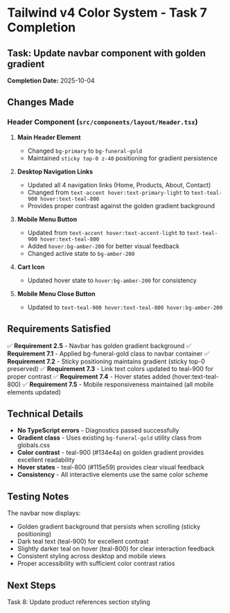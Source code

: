 # Tailwind v4 Color System - Task 7 Completion

## Task: Update navbar component with golden gradient

**Completion Date:** 2025-10-04

## Changes Made

### Header Component (`src/components/layout/Header.tsx`)

1. **Main Header Element**
   - Changed `bg-primary` to `bg-funeral-gold`
   - Maintained `sticky top-0 z-40` positioning for gradient persistence

2. **Desktop Navigation Links**
   - Updated all 4 navigation links (Home, Products, About, Contact)
   - Changed from `text-accent hover:text-primary-light` to `text-teal-900 hover:text-teal-800`
   - Provides proper contrast against the golden gradient background

3. **Mobile Menu Button**
   - Updated from `text-accent hover:text-accent-light` to `text-teal-900 hover:text-teal-800`
   - Added `hover:bg-amber-200` for better visual feedback
   - Changed active state to `bg-amber-200`

4. **Cart Icon**
   - Updated hover state to `hover:bg-amber-200` for consistency

5. **Mobile Menu Close Button**
   - Updated to `text-teal-900 hover:text-teal-800 hover:bg-amber-200`

## Requirements Satisfied

✅ **Requirement 2.5** - Navbar has golden gradient background
✅ **Requirement 7.1** - Applied bg-funeral-gold class to navbar container
✅ **Requirement 7.2** - Sticky positioning maintains gradient (sticky top-0 preserved)
✅ **Requirement 7.3** - Link text colors updated to teal-900 for proper contrast
✅ **Requirement 7.4** - Hover states added (hover:text-teal-800)
✅ **Requirement 7.5** - Mobile responsiveness maintained (all mobile elements updated)

## Technical Details

- **No TypeScript errors** - Diagnostics passed successfully
- **Gradient class** - Uses existing `bg-funeral-gold` utility class from globals.css
- **Color contrast** - teal-900 (#134e4a) on golden gradient provides excellent readability
- **Hover states** - teal-800 (#115e59) provides clear visual feedback
- **Consistency** - All interactive elements use the same color scheme

## Testing Notes

The navbar now displays:
- Golden gradient background that persists when scrolling (sticky positioning)
- Dark teal text (teal-900) for excellent contrast
- Slightly darker teal on hover (teal-800) for clear interaction feedback
- Consistent styling across desktop and mobile views
- Proper accessibility with sufficient color contrast ratios

## Next Steps

Task 8: Update product references section styling
